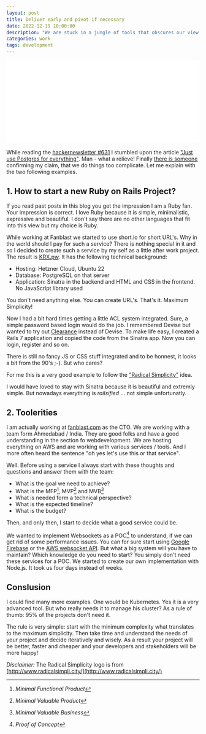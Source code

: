 ```yaml
---
layout: post
title: Deliver early and pivot if necessary
date: 2022-12-19 10:00:00
description: "We are stuck in a jungle of tools that obscures our view of the actual goal: business value"
categories: work
tags: development 
---
```


<img src="/assets/images/radical_simplicity_sogo.svg" alt="Radical Simplicity" width="600" style="background-color: #000;" />

While reading the [hackernewsletter #631](https://mailchi.mp/hackernewsletter/631?e=afcff08bfa) I stumbled upon the article ["Just use Postgres for everything"](https://www.amazingcto.com/postgres-for-everything). Man - what a relieve! Finally [there is someone](https://www.linkedin.com/in/stephanjschmidt/) confirming my claim, that we do things too complicate. Let me explain with the two following examples.

## 1. How to start a new Ruby on Rails Project?

If you read past posts in this blog you get the impression I am a Ruby fan. Your impression is correct. I love Ruby because it is simple, minimalistic, expressive and beautiful. I don't say there are no other languages that fit into this view but my choice is Ruby. 

While working at Fanblast we started to use short.io for short URL's. Why in the world should I pay for such a service? There is nothing special in it and so I decided to create such a service by my self as a little after work project. The result is [KRX.pw](https://www-krx.pw). It has the following technical background:

* Hosting: Hetzner Cloud, Ubuntu 22
* Database: PostgreSQL on that server
* Application: Sinatra in the backend and HTML and CSS in the frontend. No JavaScript library used

You don't need anything else. You can create URL's. That's it. Maximum Simplicity!

Now I had a bit hard times getting a little ACL system integrated. Sure, a simple password based login would do the job. I remembered Devise but wanted to try out [Clearance](https://github.com/thoughtbot/clearance) instead of Devise. To make life easy, I created a Rails 7 application and copied the code from the Sinatra app. Now you can login, register and so on. 

There is still no fancy JS or CSS stuff integrated and to be honnest, it looks a bit from the 90's ;-). But who cares? 

For me this is a very good example to follow the ["Radical Simplicity"](http://www.radicalsimpli.city/) idea.

I would have loved to stay with Sinatra because it is beautiful and extremly simple. But nowadays everything is _railsified_ ... not simple unfortunatly.  

## 2. Toolerities 

I am actually working at [fanblast.com](https://www.fanblast.com) as the CTO. We are working with a team form Ahmedabad / India. They are good folks and have a good understanding in the section fo webdevelopment. We are hosting everything on AWS and are working with various services / tools. And I more often heard the sentence "oh yes let's use this or that service". 

Well. Before using a service I always start with these thoughts and questions and answer them with the team:

* What is the goal we need to achieve?
* What is the MFP[^1], MVP[^2] and MVB[^3]
* What is needed form a technical perspective?
* What is the expected timeline?
* What is the budget?

Then, and only then, I start to decide what a good service could be. 

We wanted to implement Websockets as a POC[^4] to understand, if we can get rid of some performance issues. You can for sure start using [Google Firebase](https://firebase.google.com/) or the [AWS websocket API](https://aws.amazon.com/de/blogs/compute/announcing-websocket-apis-in-amazon-api-gateway/). But what a big system will you have to maintain? Which knowledge do you need to start? You simply don't need these services for a POC. We started to create our own implementation with Node.js. It took us four days instead of weeks. 

## Conslusion

I could find many more examples. One would be Kubernetes. Yes it is a very advanced tool. But who really needs it to manage his cluster? As a rule of thumb: 95% of the projects don't need it. 

The rule is very simple: start with the minimum complexity what translates to the maximum simplicity. Then take time and understand the needs of your project and decide iteratively and wisely. As a result your project will be better, faster and cheaper and your developers and stakeholders will be more happy!

_Disclaimer:_ The Radical Simplicity logo is from [http://www.radicalsimpli.city/](http://www.radicalsimpli.city/)

[^1]: _Minimal Functional Product_
[^2]: _Minimal Valuable Product_
[^3]: _Minimal Valuable Business_
[^4]: _Proof of Concept_